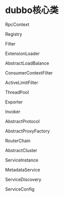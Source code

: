 # dubbo核心类

RpcContext

Registry

Filter

ExtensionLoader

AbstractLoadBalance

ConsumerContextFilter

ActiveLimitFilter

ThreadPool

Exporter

Invoker

AbstractProtocol

AbstractProxyFactory

RouterChain

AbstractCluster

ServiceInstance

MetadataService

ServiceDiscovery

ServiceConfig



